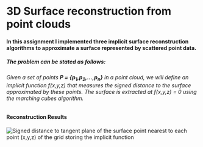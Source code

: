 # 3D Surface reconstruction from point clouds

#### In this assignment I implemented three implicit surface reconstruction algorithms to approximate a surface represented by scattered point data. 

##### The problem can be stated as follows:
###### Given a set of points **P = {p<sub>1</sub>,p<sub>2</sub>,...,p<sub>n</sub>}** in a point cloud, we will define an implicit function f(x,y,z) that measures the signed distance to the surface approximated by these points. The surface is extracted at f(x,y,z) = 0 using the marching cubes algorithm.

#### Reconstruction Results

![Signed distance to tangent plane of the surface point nearest to each point (x,y,z) of the grid storing the implicit
function](./imgs/1.png)
